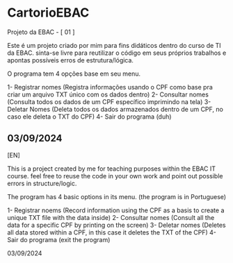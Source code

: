 # CartorioEBAC
Projeto da EBAC - [ 01 ]

  Este é um projeto criado por mim para fins didáticos dentro do curso de TI da EBAC.
sinta-se livre para reutilizar o código em seus próprios trabalhos e apontas possíveis erros de estrutura/lógica.



  O programa tem 4 opções base em seu menu.

1- Registrar nomes (Registra informações usando o CPF como base pra criar um arquivo TXT único com os dados dentro) 
2- Consultar nomes (Consulta todos os dados de um CPF específico imprimindo na tela) 
3- Deletar Nomes (Deleta todos os dados armazenados dentro de um CPF, no caso ele deleta o TXT do CPF) 
4- Sair do programa (duh) 

03/09/2024
--------------------------------------------------------------------------------------------------------------------------------
[EN]

  This is a project created by me for teaching purposes within the EBAC IT course.
feel free to reuse the code in your own work and point out possible errors in structure/logic.



  The program has 4 basic options in its menu. (the program is in Portuguese)

1- Registrar noems (Record information using the CPF as a basis to create a unique TXT file with the data inside) 
2- Consultar nomes (Consult all the data for a specific CPF by printing on the screen) 
3- Deletar nomes (Deletes all data stored within a CPF, in this case it deletes the TXT of the CPF) 
4- Sair do programa (exit the program) 

03/09/2024
